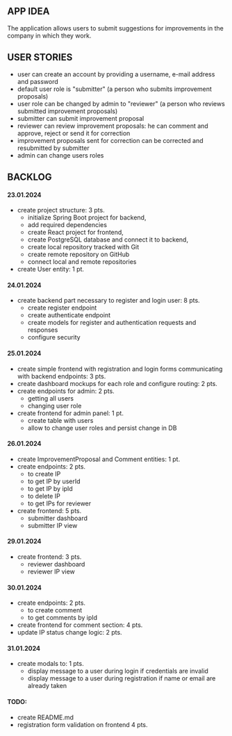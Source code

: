 ## APP IDEA

The application allows users to submit suggestions for improvements in the company in which they work.

## USER STORIES

- user can create an account by providing a username, e-mail address and password
- default user role is "submitter" (a person who submits improvement proposals)
- user role can be changed by admin to "reviewer" (a person who reviews submitted improvement proposals)
- submitter can submit improvement proposal
- reviewer can review improvement proposals: he can comment and approve, reject or send it for correction
- improvement proposals sent for correction can be corrected and resubmitted by submitter
- admin can change users roles

## BACKLOG

#### 23.01.2024

- create project structure: 3 pts.
    - initialize Spring Boot project for backend,
    - add required dependencies
    - create React project for frontend,
    - create PostgreSQL database and connect it to backend,
    - create local repository tracked with Git
    - create remote repository on GitHub
    - connect local and remote repositories
- create User entity: 1 pt.

#### 24.01.2024

- create backend part necessary to register and login user: 8 pts.
    - create register endpoint
    - create authenticate endpoint
    - create models for register and authentication requests and responses
    - configure security

#### 25.01.2024

- create simple frontend with registration and login forms communicating with backend endpoints: 3 pts.
- create dashboard mockups for each role and configure routing: 2 pts.
- create endpoints for admin: 2 pts.
    - getting all users
    - changing user role
- create frontend for admin panel: 1 pt.
    - create table with users
    - allow to change user roles and persist change in DB

#### 26.01.2024

- create ImprovementProposal and Comment entities: 1 pt.
- create endpoints: 2 pts.
    - to create IP
    - to get IP by userId
    - to get IP by ipId
    - to delete IP
    - to get IPs for reviewer
- create frontend: 5 pts.
    - submitter dashboard
    - submitter IP view

#### 29.01.2024

- create frontend: 3 pts.
    - reviewer dashboard
    - reviewer IP view

#### 30.01.2024

- create endpoints: 2 pts.
    - to create comment
    - to get comments by ipId
- create frontend for comment section: 4 pts.
- update IP status change logic: 2 pts.

#### 31.01.2024

- create modals to: 1 pts.
    - display message to a user during login if credentials are invalid
    - display message to a user during registration if name or email are already taken

#### TODO:

- create README.md
- registration form validation on frontend 4 pts.

